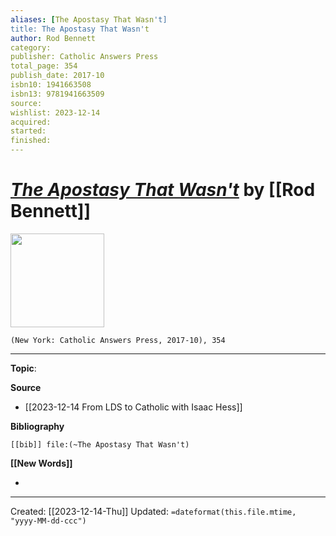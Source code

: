 ```yaml
---
aliases: [The Apostasy That Wasn't]
title: The Apostasy That Wasn't
author: Rod Bennett
category: 
publisher: Catholic Answers Press
total_page: 354
publish_date: 2017-10
isbn10: 1941663508
isbn13: 9781941663509
source: 
wishlist: 2023-12-14
acquired: 
started: 
finished: 
---
```

# *[The Apostasy That Wasn't]()* by [[Rod Bennett]]

<img src="http://books.google.com/books/content?id=PQW6xgEACAAJ&printsec=frontcover&img=1&zoom=1&source=gbs_api" width=150>

`(New York: Catholic Answers Press, 2017-10), 354`



--- 
**Topic**: 

**Source**
- [[2023-12-14 From LDS to Catholic with Isaac Hess]]

**Bibliography**

```query
[[bib]] file:(~The Apostasy That Wasn't)
```
 

**[[New Words]]**

- 

---
Created: [[2023-12-14-Thu]]
Updated: `=dateformat(this.file.mtime, "yyyy-MM-dd-ccc")`